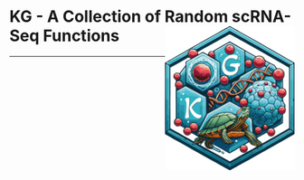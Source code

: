 <h1>
  KG - A Collection of Random scRNA-Seq Functions
  <img align = "right" src = "KG_logotype.png" width = "228.6" height = "254.55">
</h1>

---

